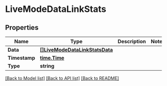 # LiveModeDataLinkStats

## Properties

Name | Type | Description | Notes
------------ | ------------- | ------------- | -------------
**Data** | [**[]LiveModeDataLinkStatsData**](live_mode_data_link_stats_data.md) |  | 
**Timestamp** | [**time.Time**](time.Time.md) |  | 
**Type** | **string** |  | 

[[Back to Model list]](../README.md#documentation-for-models) [[Back to API list]](../README.md#documentation-for-api-endpoints) [[Back to README]](../README.md)


